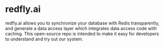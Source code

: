 # redfly.ai
redfly.ai allows you to synchronize your database with Redis transparently, and generate a data access layer which integrates data access code with caching. This open-source repo is intended to make it easy for developers to understand and try out our system.
